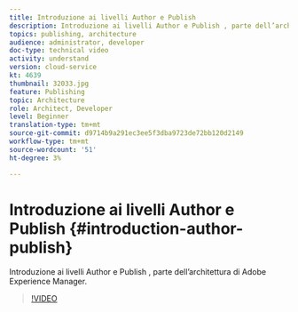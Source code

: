 ```yaml
---
title: Introduzione ai livelli Author e Publish
description: Introduzione ai livelli Author e Publish , parte dell’architettura di Adobe Experience Manager.
topics: publishing, architecture
audience: administrator, developer
doc-type: technical video
activity: understand
version: cloud-service
kt: 4639
thumbnail: 32033.jpg
feature: Publishing
topic: Architecture
role: Architect, Developer
level: Beginner
translation-type: tm+mt
source-git-commit: d9714b9a291ec3ee5f3dba9723de72bb120d2149
workflow-type: tm+mt
source-wordcount: '51'
ht-degree: 3%

---
```



# Introduzione ai livelli Author e Publish {#introduction-author-publish}

Introduzione ai livelli Author e Publish , parte dell’architettura di Adobe Experience Manager.

>[!VIDEO](https://video.tv.adobe.com/v/32033/?quality=12&learn=on)